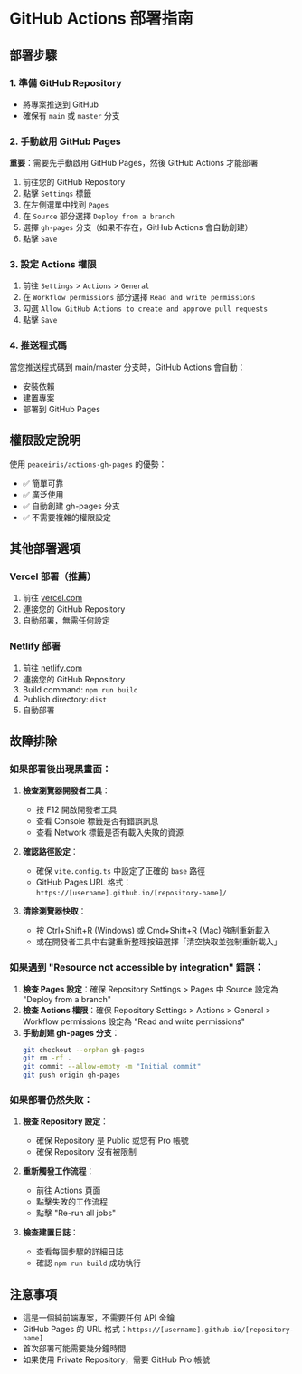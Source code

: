 # GitHub Actions 部署指南

## 部署步驟

### 1. 準備 GitHub Repository
- 將專案推送到 GitHub
- 確保有 `main` 或 `master` 分支

### 2. 手動啟用 GitHub Pages
**重要**：需要先手動啟用 GitHub Pages，然後 GitHub Actions 才能部署

1. 前往您的 GitHub Repository
2. 點擊 `Settings` 標籤
3. 在左側選單中找到 `Pages`
4. 在 `Source` 部分選擇 `Deploy from a branch`
5. 選擇 `gh-pages` 分支（如果不存在，GitHub Actions 會自動創建）
6. 點擊 `Save`

### 3. 設定 Actions 權限
1. 前往 `Settings` > `Actions` > `General`
2. 在 `Workflow permissions` 部分選擇 `Read and write permissions`
3. 勾選 `Allow GitHub Actions to create and approve pull requests`
4. 點擊 `Save`

### 4. 推送程式碼
當您推送程式碼到 main/master 分支時，GitHub Actions 會自動：
- 安裝依賴
- 建置專案
- 部署到 GitHub Pages

## 權限設定說明

使用 `peaceiris/actions-gh-pages` 的優勢：
- ✅ 簡單可靠
- ✅ 廣泛使用
- ✅ 自動創建 gh-pages 分支
- ✅ 不需要複雜的權限設定

## 其他部署選項

### Vercel 部署（推薦）
1. 前往 [vercel.com](https://vercel.com)
2. 連接您的 GitHub Repository
3. 自動部署，無需任何設定

### Netlify 部署
1. 前往 [netlify.com](https://netlify.com)
2. 連接您的 GitHub Repository
3. Build command: `npm run build`
4. Publish directory: `dist`
5. 自動部署

## 故障排除

### 如果部署後出現黑畫面：
1. **檢查瀏覽器開發者工具**：
   - 按 F12 開啟開發者工具
   - 查看 Console 標籤是否有錯誤訊息
   - 查看 Network 標籤是否有載入失敗的資源

2. **確認路徑設定**：
   - 確保 `vite.config.ts` 中設定了正確的 `base` 路徑
   - GitHub Pages URL 格式：`https://[username].github.io/[repository-name]/`

3. **清除瀏覽器快取**：
   - 按 Ctrl+Shift+R (Windows) 或 Cmd+Shift+R (Mac) 強制重新載入
   - 或在開發者工具中右鍵重新整理按鈕選擇「清空快取並強制重新載入」

### 如果遇到 "Resource not accessible by integration" 錯誤：
1. **檢查 Pages 設定**：確保 Repository Settings > Pages 中 Source 設定為 "Deploy from a branch"
2. **檢查 Actions 權限**：確保 Repository Settings > Actions > General > Workflow permissions 設定為 "Read and write permissions"
3. **手動創建 gh-pages 分支**：
   ```bash
   git checkout --orphan gh-pages
   git rm -rf .
   git commit --allow-empty -m "Initial commit"
   git push origin gh-pages
   ```

### 如果部署仍然失敗：
1. **檢查 Repository 設定**：
   - 確保 Repository 是 Public 或您有 Pro 帳號
   - 確保 Repository 沒有被限制

2. **重新觸發工作流程**：
   - 前往 Actions 頁面
   - 點擊失敗的工作流程
   - 點擊 "Re-run all jobs"

3. **檢查建置日誌**：
   - 查看每個步驟的詳細日誌
   - 確認 `npm run build` 成功執行

## 注意事項
- 這是一個純前端專案，不需要任何 API 金鑰
- GitHub Pages 的 URL 格式：`https://[username].github.io/[repository-name]`
- 首次部署可能需要幾分鐘時間
- 如果使用 Private Repository，需要 GitHub Pro 帳號
